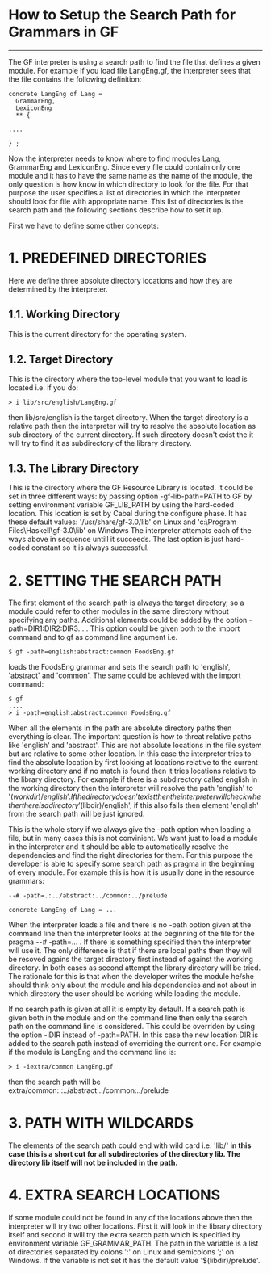 # How to Setup the Search Path for Grammars in GF #

---


The GF interpreter is using a search path to find the file that defines a given module. For example if you load file LangEng.gf, the interpreter sees that the file contains the following definition:

```
concrete LangEng of Lang = 
  GrammarEng,
  LexiconEng
  ** {
 
....
 
} ;
```

Now the interpreter needs to know where to find modules Lang, GrammarEng and LexiconEng. Since every file could contain only one module and it has to have the same name as the name of the module, the only question is how know in which directory to look for the file. For that purpose the user specifies a list of directories in which the interpreter should look for file with appropriate name. This list of directories is the search path and the following sections describe how to set it up.

First we have to define some other concepts:

# 1. PREDEFINED DIRECTORIES #

Here we define three absolute directory locations and how they are determined by the interpreter.

## 1.1. Working Directory ##

This is the current directory for the operating system.

## 1.2. Target Directory ##

This is the directory where the top-level module that you want to load is located i.e. if you do:
```
> i lib/src/english/LangEng.gf
```
then lib/src/english is the target directory. When the target directory is a relative path then the interpreter will try to resolve the absolute location as sub directory of the current directory. If such directory doesn't exist the it will try to find it as subdirectory of the library directory.

## 1.3. Тhe Library Directory ##

This is the directory where the GF Resource Library is located. It could be set in three different ways:
by passing option -gf-lib-path=PATH to GF
by setting environment variable GF\_LIB\_PATH
by using the hard-coded location. This location is set by Cabal during the configure phase. It has these default values: '/usr/share/gf-3.0/lib' on Linux and 'c:\Program Files\Haskell\gf-3.0\lib' on Windows
The interpreter attempts each of the ways above in sequence untill it succeeds. The last option is just hard-coded constant so it is always successful.


# 2. SETTING THE SEARCH PATH #

The first element of the search path is always the target directory, so a module could refer to other modules in the same directory without specifying any paths. Additional elements could be added by the option -path=DIR1:DIR2:DIR3... . This option could be given both to the import command and to gf as command line argument i.e.
```
$ gf -path=english:abstract:common FoodsEng.gf
```
loads the FoodsEng grammar and sets the search path to 'english', 'abstract' and 'common'. The same could be achieved with the import command:
```
$ gf
....
> i -path=english:abstract:common FoodsEng.gf
```
When all the elements in the path are absolute directory paths then everything is clear. The important question is how to threat relative paths like 'english' and 'abstract'. This are not absolute locations in the file system but are relative to some other location. In this case the interpreter tries to find the absolute location by first looking at locations relative to the current working directory and if no match is found then it tries locations relative to the library directory. For example if there is a subdirectory called english in the working directory then the interpreter will resolve the path 'english' to '$(workdir)/english'. If the directory doesn't exist then the interpreter will check whether there is a directory '$(libdir)/english', if this also fails then element 'english' from the search path will be just ignored.

This is the whole story if we always give the -path option when loading a file, but in many cases this is not convinient. We want just to load a module in the interpreter and it should be able to automatically resolve the dependencies and find the right directories for them. For this purpose the developer is able to specify some search path as pragma in the beginning of every module. For example this is how it is usually done in the resource grammars:
```
--# -path=.:../abstract:../common:../prelude
 
concrete LangEng of Lang = ...
```
When the interpreter loads a file and there is no -path option given at the command line then the interpreter looks at the beginning of the file for the pragma --# -path=... . If there is something specified then the interpreter will use it. The only difference is that if there are local paths then they will be resoved agains the target directory first instead of against the working directory. In both cases as second attempt the library directory will be tried. The rationale for this is that when the developer writes the module he/she should think only about the module and his dependencies and not about in which directory the user should be working while loading the module.

If no search path is given at all it is empty by default. If a search path is given both in the module and on the command line then only the search path on the command line is considered. This could be overriden by using the option -iDIR instead of -path=PATH. In this case the new location DIR is added to the search path instead of overriding the current one. For example if the module is LangEng and the command line is:
```
> i -iextra/common LangEng.gf
```
then the search path will be extra/common:.:../abstract:../common:../prelude

# 3. PATH WITH WILDCARDS #

The elements of the search path could end with wild card i.e. 'lib/**' in this case this is a short cut for all subdirectories of the directory lib. The directory lib itself will not be included in the path.**

# 4. EXTRA SEARCH LOCATIONS #

If some module could not be found in any of the locations above then the interpreter will try two other locations. First it will look in the library directory itself and second it will try the extra search path which is specified by environment variable GF\_GRAMMAR\_PATH. The path in the variable is a list of directories separated by colons ':' on Linux and semicolons ';' on Windows. If the variable is not set it has the default value '$(libdir)/prelude'.